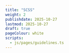 ```yaml
---
title: "SCSS"
weight: 2
publishdate: 2025-10-27
lastmod: 2025-10-27
draft: true
pageColour: white
scripts:
  - js/pages/guidelines.ts
---
```

